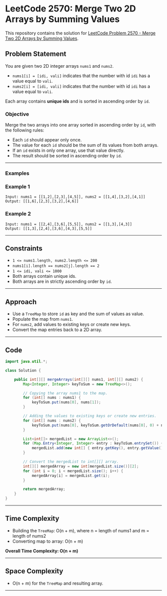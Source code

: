# LeetCode 2570: Merge Two 2D Arrays by Summing Values

This repository contains the solution for [LeetCode Problem 2570 - Merge Two 2D Arrays by Summing Values](https://leetcode.com/problems/merge-two-2d-arrays-by-summing-values/).

## Problem Statement

You are given two 2D integer arrays `nums1` and `nums2`.

- `nums1[i] = [idi, vali]` indicates that the number with id `idi` has a value equal to `vali`.
- `nums2[i] = [idi, vali]` indicates that the number with id `idi` has a value equal to `vali`.

Each array contains **unique ids** and is sorted in ascending order by `id`.

### Objective

Merge the two arrays into one array sorted in ascending order by `id`, with the following rules:
- Each `id` should appear only once.
- The value for each `id` should be the sum of its values from both arrays.
- If an `id` exists in only one array, use that value directly.
- The result should be sorted in ascending order by `id`.

---

### Examples

### Example 1

```
Input: nums1 = [[1,2],[2,3],[4,5]], nums2 = [[1,4],[3,2],[4,1]]
Output: [[1,6],[2,3],[3,2],[4,6]]
```

### Example 2

```
Input: nums1 = [[2,4],[3,6],[5,5]], nums2 = [[1,3],[4,3]]
Output: [[1,3],[2,4],[3,6],[4,3],[5,5]]
```

---

## Constraints

- `1 <= nums1.length, nums2.length <= 200`
- `nums1[i].length == nums2[j].length == 2`
- `1 <= idi, vali <= 1000`
- Both arrays contain unique ids.
- Both arrays are in strictly ascending order by `id`.

---

## Approach

- Use a `TreeMap` to store `id` as key and the sum of values as value.
- Populate the map from `nums1`.
- For `nums2`, add values to existing keys or create new keys.
- Convert the map entries back to a 2D array.

---

## Code

```java
import java.util.*;

class Solution {

    public int[][] mergeArrays(int[][] nums1, int[][] nums2) {
        Map<Integer, Integer> keyToSum = new TreeMap<>();

        // Copying the array nums1 to the map.
        for (int[] nums : nums1) {
            keyToSum.put(nums[0], nums[1]);
        }

        // Adding the values to existing keys or create new entries.
        for (int[] nums : nums2) {
            keyToSum.put(nums[0], keyToSum.getOrDefault(nums[0], 0) + nums[1]);
        }

        List<int[]> mergedList = new ArrayList<>();
        for (Map.Entry<Integer, Integer> entry : keyToSum.entrySet()) {
            mergedList.add(new int[] { entry.getKey(), entry.getValue() });
        }

        // Convert the mergedList to int[][] array.
        int[][] mergedArray = new int[mergedList.size()][2];
        for (int i = 0; i < mergedList.size(); i++) {
            mergedArray[i] = mergedList.get(i);
        }

        return mergedArray;
    }
}
```

---

## Time Complexity

- Building the `TreeMap`: O(n + m), where n = length of nums1 and m = length of nums2
- Converting map to array: O(n + m)

**Overall Time Complexity: O(n + m)**

---

## Space Complexity

- O(n + m) for the `TreeMap` and resulting array.

---

